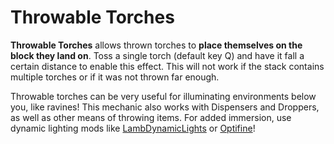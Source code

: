 # Throwable Torches

**Throwable Torches** allows thrown torches to **place themselves on the block they land on**. Toss a single torch (default key Q) and have it fall a certain distance to enable this effect. This will not work if the stack contains multiple torches or if it was not thrown far enough.

Throwable torches can be very useful for illuminating environments below you, like ravines! This mechanic also works with Dispensers and Droppers, as well as other means of throwing items. For added immersion, use dynamic lighting mods like [LambDynamicLights](https://modrinth.com/mod/lambdynamiclights) or [Optifine](https://optifine.net/home)!
